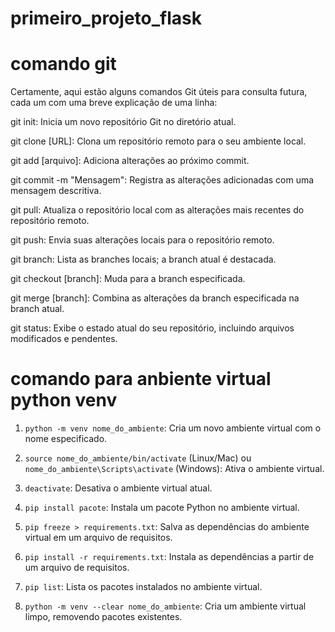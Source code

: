 # primeiro_projeto_flask

# comando git

Certamente, aqui estão alguns comandos Git úteis para consulta futura, cada um com uma breve explicação de uma linha:

git init: Inicia um novo repositório Git no diretório atual.

git clone [URL]: Clona um repositório remoto para o seu ambiente local.

git add [arquivo]: Adiciona alterações ao próximo commit.

git commit -m "Mensagem": Registra as alterações adicionadas com uma mensagem descritiva.

git pull: Atualiza o repositório local com as alterações mais recentes do repositório remoto.

git push: Envia suas alterações locais para o repositório remoto.

git branch: Lista as branches locais; a branch atual é destacada.

git checkout [branch]: Muda para a branch especificada.

git merge [branch]: Combina as alterações da branch especificada na branch atual.

git status: Exibe o estado atual do seu repositório, incluindo arquivos modificados e pendentes.

# comando para anbiente virtual python venv

1. `python -m venv nome_do_ambiente`: Cria um novo ambiente virtual com o nome especificado.

2. `source nome_do_ambiente/bin/activate` (Linux/Mac) ou `
nome_do_ambiente\Scripts\activate` (Windows): Ativa o ambiente virtual.

3. `deactivate`: Desativa o ambiente virtual atual.

4. `pip install pacote`: Instala um pacote Python no ambiente virtual.

5. `pip freeze > requirements.txt`: Salva as dependências do ambiente virtual em um arquivo de requisitos.

6. `pip install -r requirements.txt`: Instala as dependências a partir de um arquivo de requisitos.

7. `pip list`: Lista os pacotes instalados no ambiente virtual.

8. `python -m venv --clear nome_do_ambiente`: Cria um ambiente virtual limpo, removendo pacotes existentes.
